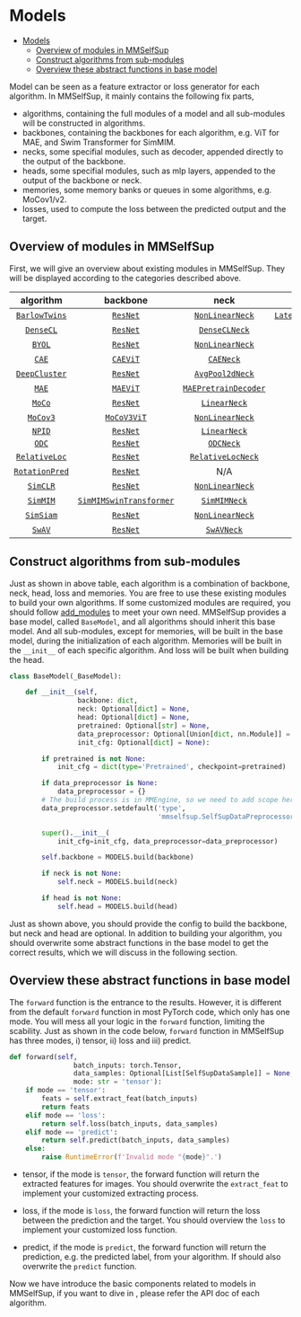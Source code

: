 # Models

- [Models](#models)
  - [Overview of modules in MMSelfSup](#overview-of-modules-in-mmselfsup)
  - [Construct algorithms from sub-modules](#construct-algorithms-from-sub-modules)
  - [Overview these abstract functions in base model](#overview-these-abstract-functions-in-base-model)

Model can be seen as a feature extractor or loss generator for each algorithm. In MMSelfSup, it mainly
contains the following fix parts,

- algorithms, containing the full modules of a model and all sub-modules will be
  constructed in algorithms.
- backbones, containing the backbones for each algorithm, e.g. ViT for MAE, and Swim Transformer
  for SimMIM.
- necks, some specifial modules, such as decoder, appended directly to the output of the backbone.
- heads, some specifial modules, such as mlp layers, appended to the output of the backbone or neck.
- memories, some memory banks or queues in some algorithms, e.g. MoCov1/v2.
- losses, used to compute the loss between the predicted output and the target.

## Overview of modules in MMSelfSup

First, we will give an overview about existing modules in MMSelfSup. They will be displayed according to the categories
described above.

|       algorithm        |            backbone             |             neck             |                 head                 |                loss                |         memory         |
| :--------------------: | :-----------------------------: | :--------------------------: | :----------------------------------: | :--------------------------------: | :--------------------: |
| [`BarlowTwins`](TODO)  |        [`ResNet`](TODO)         |   [`NonLinearNeck`](TODO)    | [`LatentCrossCorrelationHead`](TODO) |   [`CrossCorrelationLoss`](TODO)   |          N/A           |
|   [`DenseCL`](TODO)    |        [`ResNet`](TODO)         |    [`DenseCLNeck`](TODO)     |      [`ContrastiveHead`](TODO)       |     [`CrossEntropyLoss`](TODO)     |          N/A           |
|     [`BYOL`](TODO)     |        [`ResNet`](TODO)         |   [`NonLinearNeck`](TODO)    |     [`LatentPredictHead`](TODO)      |   [`CosineSimilarityLoss`](TODO)   |          N/A           |
|     [`CAE`](TODO)      |        [`CAEViT`](TODO)         |      [`CAENeck`](TODO)       |          [`CAEHead`](TODO)           |         [`CAELoss`](TODO)          |          N/A           |
| [`DeepCluster`](TODO)  |        [`ResNet`](TODO)         |   [`AvgPool2dNeck`](TODO)    |          [`ClsHead`](TODO)           |     [`CrossEntropyLoss`](TODO)     |          N/A           |
|     [`MAE`](TODO)      |        [`MAEViT`](TODO)         | [`MAEPretrainDecoder`](TODO) |      [`MAEPretrainHead`](TODO)       |  [`MAEReconstructionLoss`](TODO)   |          N/A           |
|     [`MoCo`](TODO)     |        [`ResNet`](TODO)         |     [`LinearNeck`](TODO)     |      [`ContrastiveHead`](TODO)       |     [`CrossEntropyLoss`](TODO)     |          N/A           |
|    [`MoCov3`](TODO)    |       [`MoCoV3ViT`](TODO)       |   [`NonLinearNeck`](TODO)    |         [`MoCoV3Head`](TODO)         |     [`CrossEntropyLoss`](TODO)     |          N/A           |
|     [`NPID`](TODO)     |        [`ResNet`](TODO)         |     [`LinearNeck`](TODO)     |      [`ContrastiveHead`](TODO)       |     [`CrossEntropyLoss`](TODO)     | [`SimpleMemory`](TODO) |
|     [`ODC`](TODO)      |        [`ResNet`](TODO)         |      [`ODCNeck`](TODO)       |          [`ClsHead`](TODO)           |     [`CrossEntropyLoss`](TODO)     |  [`ODCMemory`](TODO)   |
| [`RelativeLoc`](TODO)  |        [`ResNet`](TODO)         |  [`RelativeLocNeck`](TODO)   |          [`ClsHead`](TODO)           |     [`CrossEntropyLoss`](TODO)     |          N/A           |
| [`RotationPred`](TODO) |        [`ResNet`](TODO)         |             N/A              |          [`ClsHead`](TODO)           |     [`CrossEntropyLoss`](TODO)     |          N/A           |
|    [`SimCLR`](TODO)    |        [`ResNet`](TODO)         |   [`NonLinearNeck`](TODO)    |      [`ContrastiveHead`](TODO)       |     [`CrossEntropyLoss`](TODO)     |          N/A           |
|    [`SimMIM`](TODO)    | [`SimMIMSwinTransformer`](TODO) |     [`SimMIMNeck`](TODO)     |         [`SimMIMHead`](TODO)         | [`SimMIMReconstructionLoss`](TODO) |          N/A           |
|   [`SimSiam`](TODO)    |        [`ResNet`](TODO)         |   [`NonLinearNeck`](TODO)    |     [`LatentPredictHead`](TODO)      |   [`CosineSimilarityLoss`](TODO)   |          N/A           |
|     [`SwAV`](TODO)     |        [`ResNet`](TODO)         |      [`SwAVNeck`](TODO)      |          [`SwAVHead`](TODO)          |         [`SwAVLoss`](TODO)         |          N/A           |

## Construct algorithms from sub-modules

Just as shown in above table, each algorithm is a combination of backbone, neck, head, loss and memories. You are free to use these existing modules to build your own algorithms. If some customized modules are required, you should follow [add_modules](./add_modules.md) to meet your own need.
MMSelfSup provides a base model, called `BaseModel`, and all algorithms
should inherit this base model. And all sub-modules, except for memories, will be built in the base model, during the initialization of each algorithm. Memories will be built in the `__init__` of each specific algorithm. And loss will be built when building the head.

```python
class BaseModel(_BaseModel):

    def __init__(self,
                 backbone: dict,
                 neck: Optional[dict] = None,
                 head: Optional[dict] = None,
                 pretrained: Optional[str] = None,
                 data_preprocessor: Optional[Union[dict, nn.Module]] = None,
                 init_cfg: Optional[dict] = None):

        if pretrained is not None:
            init_cfg = dict(type='Pretrained', checkpoint=pretrained)

        if data_preprocessor is None:
            data_preprocessor = {}
        # The build process is in MMEngine, so we need to add scope here.
        data_preprocessor.setdefault('type',
                                     'mmselfsup.SelfSupDataPreprocessor')

        super().__init__(
            init_cfg=init_cfg, data_preprocessor=data_preprocessor)

        self.backbone = MODELS.build(backbone)

        if neck is not None:
            self.neck = MODELS.build(neck)

        if head is not None:
            self.head = MODELS.build(head)

```

Just as shown above, you should provide the config to build the backbone, but neck and head are optional. In addition to building
your algorithm, you should overwrite some abstract functions in the base model to get the correct results, which we will discuss in the
following section.

## Overview these abstract functions in base model

The `forward` function is the entrance to the results. However, it is different from the default `forward` function in most PyTorch code, which
only has one mode. You will mess all your logic in the `forward` function, limiting the scability. Just as shown in the code below, `forward` function in MMSelfSup has three modes, i) tensor, ii) loss and iii) predict.

```python
def forward(self,
                batch_inputs: torch.Tensor,
                data_samples: Optional[List[SelfSupDataSample]] = None,
                mode: str = 'tensor'):
    if mode == 'tensor':
        feats = self.extract_feat(batch_inputs)
        return feats
    elif mode == 'loss':
        return self.loss(batch_inputs, data_samples)
    elif mode == 'predict':
        return self.predict(batch_inputs, data_samples)
    else:
        raise RuntimeError(f'Invalid mode "{mode}".')
```

- tensor, if the mode is `tensor`, the forward function will return the extracted features for images.
  You should overwrite the `extract_feat` to implement your customized extracting process.

- loss, if the mode is `loss`, the forward function will return the loss between the prediction and the target.
  You should overview the `loss` to implement your customized loss function.

- predict, if the mode is `predict`, the forward function will return the prediction, e.g. the predicted label, from
  your algorithm. If should also overwrite the `predict` function.

Now we have introduce the basic components related to models in MMSelfSup, if you want to dive in , please refer the API doc of each algorithm.
